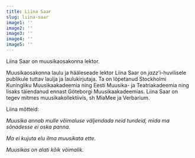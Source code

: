 ```yaml
---
title: Liina Saar
slug: liina-saar
image1: ''
image2: ''
image3: ''
image4: ''
image5: ''
---
```

Liina Saar on muusikaosakonna lektor.

Muusikaosakonna laulu ja hääleseade lektor Liina Saar on _jazz_'i-huvilisele publikule tuttav laulja ja laulukirjutaja. Ta on lõpetanud Stockholmi Kuningliku Muusikaakadeemia ning Eesti Muusika- ja Teatriakadeemia ning lisaks täiendanud ennast Göteborgi Muusikaakadeemias.  Liina Saar on tegev mitmes muusikakollektiivis, sh MiaMee ja Verbarium.

Liina mõtteid:

_Muusika annab mulle võimaluse väljendada neid tundeid, mida ma sõnadesse ei oska panna._

_Ma ei kujuta elu ilma muusikata ette._

_Muusikas on alati kõik võimalik._
